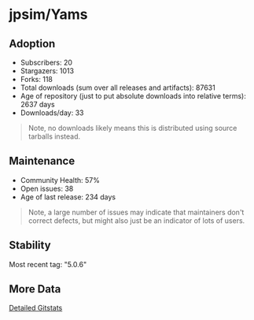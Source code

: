 # jpsim/Yams

## Adoption

- Subscribers: 20
- Stargazers: 1013
- Forks: 118
- Total downloads (sum over all releases and artifacts): 87631
- Age of repository (just to put absolute downloads into relative terms): 2637 days
- Downloads/day: 33

> Note, no downloads likely means this is distributed using source tarballs instead.

## Maintenance

- Community Health: 57%
- Open issues: 38
- Age of last release: 234 days

> Note, a large number of issues may indicate that maintainers don't correct defects, but might also
> just be an indicator of lots of users.

## Stability

Most recent tag: "5.0.6"

## More Data

[Detailed Gitstats](/bazel-catalog/gitstats/jpsim/Yams)

